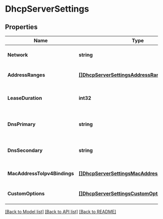# DhcpServerSettings

## Properties
Name | Type | Description | Notes
------------ | ------------- | ------------- | -------------
**Network** | **string** |  | [optional] [default to null]
**AddressRanges** | [**[]DhcpServerSettingsAddressRanges**](DhcpServerSettings_addressRanges.md) |  | [optional] [default to null]
**LeaseDuration** | **int32** |  | [optional] [default to 86400]
**DnsPrimary** | **string** |  | [optional] [default to 8.8.8.8]
**DnsSecondary** | **string** |  | [optional] [default to 8.8.4.4]
**MacAddressToIpv4Bindings** | [**[]DhcpServerSettingsMacAddressToIpv4Bindings**](DhcpServerSettings_macAddressToIpv4Bindings.md) |  | [optional] [default to null]
**CustomOptions** | [**[]DhcpServerSettingsCustomOptions**](DhcpServerSettings_customOptions.md) |  | [optional] [default to null]

[[Back to Model list]](../README.md#documentation-for-models) [[Back to API list]](../README.md#documentation-for-api-endpoints) [[Back to README]](../README.md)

